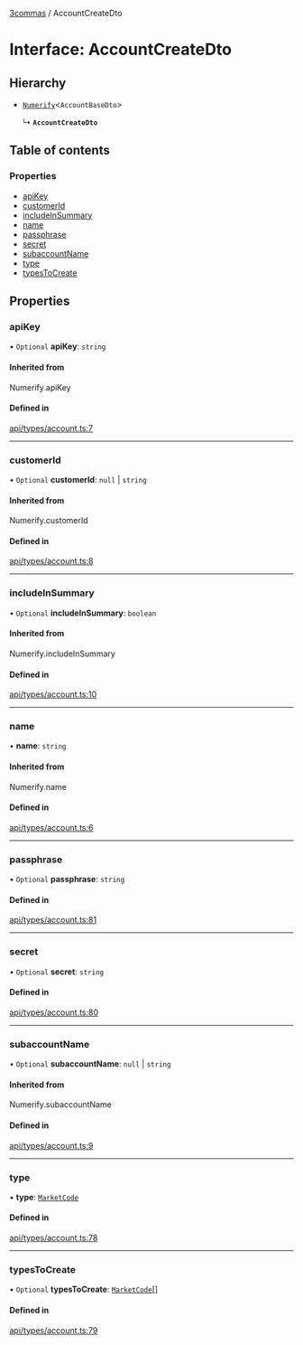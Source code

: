 [3commas](../README.md) / AccountCreateDto

# Interface: AccountCreateDto

## Hierarchy

- [`Numerify`](../README.md#numerify)\<`AccountBaseDto`\>

  ↳ **`AccountCreateDto`**

## Table of contents

### Properties

- [apiKey](AccountCreateDto.md#apikey)
- [customerId](AccountCreateDto.md#customerid)
- [includeInSummary](AccountCreateDto.md#includeinsummary)
- [name](AccountCreateDto.md#name)
- [passphrase](AccountCreateDto.md#passphrase)
- [secret](AccountCreateDto.md#secret)
- [subaccountName](AccountCreateDto.md#subaccountname)
- [type](AccountCreateDto.md#type)
- [typesToCreate](AccountCreateDto.md#typestocreate)

## Properties

### apiKey

• `Optional` **apiKey**: `string`

#### Inherited from

Numerify.apiKey

#### Defined in

[api/types/account.ts:7](https://github.com/ozum/3commas/blob/b3896a3/src/api/types/account.ts#L7)

___

### customerId

• `Optional` **customerId**: ``null`` \| `string`

#### Inherited from

Numerify.customerId

#### Defined in

[api/types/account.ts:8](https://github.com/ozum/3commas/blob/b3896a3/src/api/types/account.ts#L8)

___

### includeInSummary

• `Optional` **includeInSummary**: `boolean`

#### Inherited from

Numerify.includeInSummary

#### Defined in

[api/types/account.ts:10](https://github.com/ozum/3commas/blob/b3896a3/src/api/types/account.ts#L10)

___

### name

• **name**: `string`

#### Inherited from

Numerify.name

#### Defined in

[api/types/account.ts:6](https://github.com/ozum/3commas/blob/b3896a3/src/api/types/account.ts#L6)

___

### passphrase

• `Optional` **passphrase**: `string`

#### Defined in

[api/types/account.ts:81](https://github.com/ozum/3commas/blob/b3896a3/src/api/types/account.ts#L81)

___

### secret

• `Optional` **secret**: `string`

#### Defined in

[api/types/account.ts:80](https://github.com/ozum/3commas/blob/b3896a3/src/api/types/account.ts#L80)

___

### subaccountName

• `Optional` **subaccountName**: ``null`` \| `string`

#### Inherited from

Numerify.subaccountName

#### Defined in

[api/types/account.ts:9](https://github.com/ozum/3commas/blob/b3896a3/src/api/types/account.ts#L9)

___

### type

• **type**: [`MarketCode`](../README.md#marketcode)

#### Defined in

[api/types/account.ts:78](https://github.com/ozum/3commas/blob/b3896a3/src/api/types/account.ts#L78)

___

### typesToCreate

• `Optional` **typesToCreate**: [`MarketCode`](../README.md#marketcode)[]

#### Defined in

[api/types/account.ts:79](https://github.com/ozum/3commas/blob/b3896a3/src/api/types/account.ts#L79)
